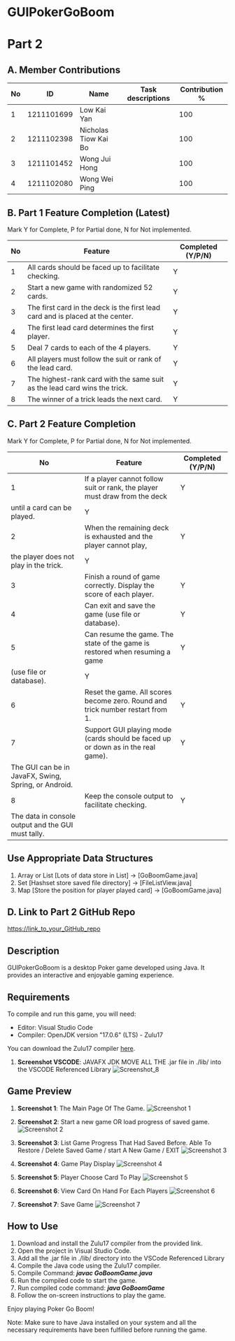 # GUIPokerGoBoom

# Part 2

## A. Member Contributions

No | ID         | Name                 | Task descriptions | Contribution %
-- | ---------- | -------------------- | ----------------- | --------------
1  | 1211101699 | Low Kai Yan          |                   |  100
2  | 1211102398 | Nicholas Tiow Kai Bo |                   |  100                 
3  | 1211101452 | Wong Jui Hong        |                   |  100                
4  | 1211102080 | Wong Wei Ping        |                   |  100                 


## B. Part 1 Feature Completion (Latest)

Mark Y for Complete, P for Partial done, N for Not implemented.

No | Feature                                                                         | Completed (Y/P/N)
-- | ------------------------------------------------------------------------------- | -----------------
1  | All cards should be faced up to facilitate checking.                            |  Y
2  | Start a new game with randomized 52 cards.                                      |  Y
3  | The first card in the deck is the first lead card and is placed at the center.  |  Y
4  | The first lead card determines the first player.                                |  Y
5  | Deal 7 cards to each of the 4 players.                                          |  Y
6  | All players must follow the suit or rank of the lead card.                      |  Y
7  | The highest-rank card with the same suit as the lead card wins the trick.       |  Y
8  | The winner of a trick leads the next card.                                      |  Y


## C. Part 2 Feature Completion

Mark Y for Complete, P for Partial done, N for Not implemented.

No | Feature                                                                          | Completed (Y/P/N)
-- | -------------------------------------------------------------------------------- | -----------------
1  | If a player cannot follow suit or rank, the player must draw from the deck       |  Y
   | until a card can be played.                                                      |  Y
2  | When the remaining deck is exhausted and the player cannot play,                 |  Y
   | the player does not play in the trick.                                           |  Y
3  | Finish a round of game correctly. Display the score of each player.              |  Y
4  | Can exit and save the game (use file or database).                               |  Y
5  | Can resume the game. The state of the game is restored when resuming a game      |  Y
   | (use file or database).                                                          |  Y
6  | Reset the game. All scores become zero. Round and trick number restart from 1.   |  Y
7  | Support GUI playing mode (cards should be faced up or down as in the real game). |  Y
   | The GUI can be in JavaFX, Swing, Spring, or Android.                             |  
8  | Keep the console output to facilitate checking.                                  |  Y
   | The data in console output and the GUI must tally.                               |

## Use Appropriate Data Structures
1) Array or List [Lots of data store in List] -> [GoBoomGame.java]
2) Set [Hashset store saved file directory] -> [FileListView.java]
3) Map [Store the position for player played card] -> [GoBoomGame.java]

## D. Link to Part 2 GitHub Repo

[https://link_to_your_GitHub_repo](https://github.com/Low0000/GUIPokerGoBoom)


## Description
GUIPokerGoBoom is a desktop Poker game developed using Java. It provides an interactive and enjoyable gaming experience.

## Requirements
To compile and run this game, you will need:
- Editor: Visual Studio Code
- Compiler: OpenJDK version "17.0.6" (LTS) - Zulu17

You can download the Zulu17 compiler [here](https://www.azul.com/downloads/?version=java-17-lts&architecture=x86-64-bit&package=jdk-fx#zulu).
1. **Screenshot VSCODE**: JAVAFX JDK MOVE ALL THE .jar file in ./lib/ into the VSCODE Referenced Library
![Screenshot_8](https://github.com/Low0000/GUIPokerGoBoom/assets/123613860/4509f7eb-ff8d-4f29-94d5-7a4a96ada978)

## Game Preview
1. **Screenshot 1**: The Main Page Of The Game.
   ![Screenshot 1](https://github.com/Low0000/GUIPokerGoBoom/assets/123613860/6cf5ab63-b45b-487a-b6de-0fffabd37403)

2. **Screenshot 2**: Start a new game OR load progress of saved game.
   ![Screenshot 2](https://github.com/Low0000/GUIPokerGoBoom/assets/123613860/f085c920-265a-404f-9893-581a60d9cd1a)

3. **Screenshot 3**: List Game Progress That Had Saved Before. Able To Restore / Delete Saved Game / start A New Game / EXIT
   ![Screenshot 3](https://github.com/Low0000/GUIPokerGoBoom/assets/123613860/8c10c2ed-b0d4-481f-a81e-278df7997129)

4. **Screenshot 4**: Game Play Display
   ![Screenshot 4](https://github.com/Low0000/GUIPokerGoBoom/assets/123613860/3ca14caa-ce9c-4dd2-946f-6be0eb7c830c)

5. **Screenshot 5**: Player Choose Card To Play
   ![Screenshot 5](https://github.com/Low0000/GUIPokerGoBoom/assets/123613860/1e381aac-ef7b-4b1b-ba12-db98a526ba8a)

6. **Screenshot 6**: View Card On Hand For Each Players
   ![Screenshot 6](https://github.com/Low0000/GUIPokerGoBoom/assets/123613860/5063af97-b8ef-48c1-8b08-35793d275a03)

7. **Screenshot 7**: Save Game
   ![Screenshot 7](https://github.com/Low0000/GUIPokerGoBoom/assets/123613860/2df10fcf-eb32-479f-bfc3-d6a40b2c4c73)

## How to Use
1. Download and install the Zulu17 compiler from the provided link.
2. Open the project in Visual Studio Code.
3. Add all the .jar file in ./lib/ directory into the VSCode Referenced Library
4. Compile the Java code using the Zulu17 compiler.
5. Compile Command: ***javac GoBoomGame.java***
6. Run the compiled code to start the game.
7. Run compiled code command: ***java GoBoomGame***
8. Follow the on-screen instructions to play the game.

Enjoy playing Poker Go Boom!

Note: Make sure to have Java installed on your system and all the necessary requirements have been fulfilled before running the game.
